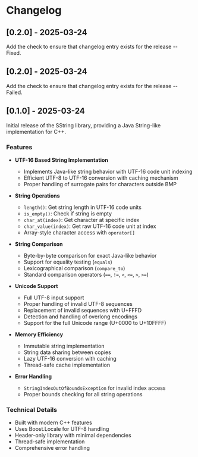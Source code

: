 # Changelog

## [0.2.0] - 2025-03-24

Add the check to ensure that changelog entry exists for the release -- Fixed.

## [0.2.0] - 2025-03-24

Add the check to ensure that changelog entry exists for the release -- Failed.


## [0.1.0] - 2025-03-24

Initial release of the SString library, providing a Java String-like implementation for C++.

### Features

- **UTF-16 Based String Implementation**
  - Implements Java-like string behavior with UTF-16 code unit indexing
  - Efficient UTF-8 to UTF-16 conversion with caching mechanism
  - Proper handling of surrogate pairs for characters outside BMP

- **String Operations**
  - `length()`: Get string length in UTF-16 code units
  - `is_empty()`: Check if string is empty
  - `char_at(index)`: Get character at specific index
  - `char_value(index)`: Get raw UTF-16 code unit at index
  - Array-style character access with `operator[]`

- **String Comparison**
  - Byte-by-byte comparison for exact Java-like behavior
  - Support for equality testing (`equals`)
  - Lexicographical comparison (`compare_to`)
  - Standard comparison operators (`==`, `!=`, `<`, `<=`, `>`, `>=`)

- **Unicode Support**
  - Full UTF-8 input support
  - Proper handling of invalid UTF-8 sequences
  - Replacement of invalid sequences with U+FFFD
  - Detection and handling of overlong encodings
  - Support for the full Unicode range (U+0000 to U+10FFFF)

- **Memory Efficiency**
  - Immutable string implementation
  - String data sharing between copies
  - Lazy UTF-16 conversion with caching
  - Thread-safe cache implementation

- **Error Handling**
  - `StringIndexOutOfBoundsException` for invalid index access
  - Proper bounds checking for all string operations

### Technical Details

- Built with modern C++ features
- Uses Boost.Locale for UTF-8 handling
- Header-only library with minimal dependencies
- Thread-safe implementation
- Comprehensive error handling
